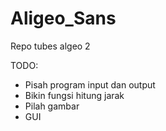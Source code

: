 # Aligeo_Sans
Repo tubes algeo 2

TODO:
- Pisah program input dan output
- Bikin fungsi hitung jarak
- Pilah gambar
- GUI

